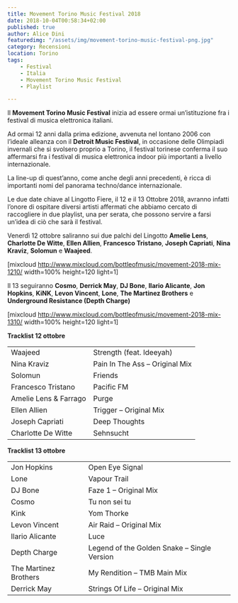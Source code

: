 ```yaml
---
title: Movement Torino Music Festival 2018
date: 2018-10-04T00:58:34+02:00
published: true
author: Alice Dini
featuredimg: "/assets/img/movement-torino-music-festival-png.jpg"
category: Recensioni
location: Torino
tags:
    - Festival
    - Italia
    - Movement Torino Music Festival
    - Playlist

---
```

Il **Movement Torino Music Festival** inizia ad essere ormai un’istituzione fra i festival di musica elettronica italiani.

Ad ormai 12 anni dalla prima edizione, avvenuta nel lontano 2006 con l’ideale alleanza con il **Detroit Music Festival**, in occasione delle Olimpiadi invernali che si svolsero proprio a Torino, il festival torinese conferma il suo affermarsi fra i festival di musica elettronica indoor più importanti a livello internazionale.

La line-up di quest’anno, come anche degli anni precedenti, è ricca di importanti nomi del panorama techno/dance internazionale.

Le due date chiave al Lingotto Fiere, il 12 e il 13 Ottobre 2018, avranno infatti l’onore di ospitare diversi artisti affermati che abbiamo cercato di raccogliere in due playlist, una per serata, che possono servire a farsi un’idea di ciò che sarà il festival.

Venerdì 12 ottobre saliranno sui due palchi del Lingotto **Amelie Lens**, **Charlotte De Witte**, **Ellen Allien**, **Francesco Tristano**, **Joseph Capriati**, **Nina Kraviz**, **Solomun** e **Waajeed**.

\[mixcloud http://www.mixcloud.com/bottleofmusic/movement-2018-mix-1210/ width=100% height=120 light=1\]

Il 13 seguiranno **Cosmo**, **Derrick May**, **DJ Bone**, **Ilario Alicante**, **Jon Hopkins**, **KiNK**, **Levon Vincent**, **Lone**, **The Martinez Brothers** e **Underground Resistance (Depth Charge)**

\[mixcloud http://www.mixcloud.com/bottleofmusic/movement-2018-mix-1310/ width=100% height=120 light=1\]

**Tracklist 12 ottobre**

<table><tbody><tr><td colspan="1" rowspan="1">Waajeed</td><td colspan="1" rowspan="1">Strength (feat. Ideeyah)</td></tr><tr><td colspan="1" rowspan="1">Nina Kraviz</td><td colspan="1" rowspan="1">Pain In The Ass – Original Mix</td></tr><tr><td colspan="1" rowspan="1">Solomun</td><td colspan="1" rowspan="1">Friends</td></tr><tr><td colspan="1" rowspan="1">Francesco Tristano</td><td colspan="1" rowspan="1">Pacific FM</td></tr><tr><td colspan="1" rowspan="1">Amelie Lens & Farrago</td><td colspan="1" rowspan="1">Purge</td></tr><tr><td colspan="1" rowspan="1">Ellen Allien</td><td colspan="1" rowspan="1">Trigger – Original Mix</td></tr><tr><td colspan="1" rowspan="1">Joseph Capriati</td><td colspan="1" rowspan="1">Deep Thoughts</td></tr><tr><td colspan="1" rowspan="1">Charlotte De Witte</td><td colspan="1" rowspan="1">Sehnsucht</td></tr></tbody></table>

**Tracklist 13 ottobre**

<table><tbody><tr><td colspan="1" rowspan="1">Jon Hopkins</td><td colspan="1" rowspan="1">Open Eye Signal</td></tr><tr><td colspan="1" rowspan="1">Lone</td><td colspan="1" rowspan="1">Vapour Trail</td></tr><tr><td colspan="1" rowspan="1">DJ Bone</td><td colspan="1" rowspan="1">Faze 1 – Original Mix</td></tr><tr><td colspan="1" rowspan="1">Cosmo</td><td colspan="1" rowspan="1">Tu non sei tu</td></tr><tr><td colspan="1" rowspan="1">Kink</td><td colspan="1" rowspan="1">Yom Thorke</td></tr><tr><td colspan="1" rowspan="1">Levon Vincent</td><td colspan="1" rowspan="1">Air Raid – Original Mix</td></tr><tr><td colspan="1" rowspan="1">Ilario Alicante</td><td colspan="1" rowspan="1">Luce</td></tr><tr><td colspan="1" rowspan="1">Depth Charge</td><td colspan="1" rowspan="1">Legend of the Golden Snake – Single Version</td></tr><tr><td colspan="1" rowspan="1">The Martinez Brothers</td><td colspan="1" rowspan="1">My Rendition – TMB Main Mix</td></tr><tr><td colspan="1" rowspan="1">Derrick May</td><td colspan="1" rowspan="1">Strings Of Life – Original Mix</td></tr></tbody></table>
